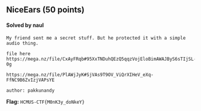 ## NiceEars (50 points)

#### Solved by naul

```
My friend sent me a secret stuff. But he protected it with a simple audio thing.

file here https://mega.nz/file/CxAyFRqb#95XxTNDuhQEzQ5qqzVojEloBimAWAJByS6sTIjSL-0g

https://mega.nz/file/PlAWjJyK#SjVAs9T9OV_ViQrXIHeV_eXq-FfNC9B6ZvIzjVAPsYE

author: pakkunandy
```

**Flag:** `HCMUS-CTF{M0nK3y_doNkeY}`
